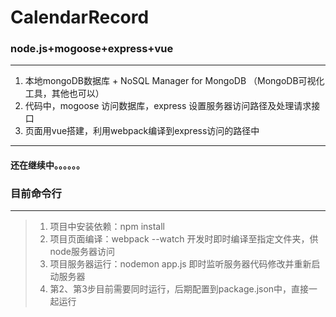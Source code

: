 # **CalendarRecord**

### node.js+mogoose+express+vue
----
1. 本地mongoDB数据库 + NoSQL Manager for MongoDB （MongoDB可视化工具，其他也可以）
2. 代码中，mogoose 访问数据库，express 设置服务器访问路径及处理请求接口
3. 页面用vue搭建，利用webpack编译到express访问的路径中
----
#### 还在继续中。。。。。。

### 目前命令行
-------
> 1. 项目中安装依赖：npm install
> 2. 项目页面编译：webpack --watch 开发时即时编译至指定文件夹，供node服务器访问
> 3. 项目服务器运行：nodemon app.js 即时监听服务器代码修改并重新启动服务器
> 4. 第2、第3步目前需要同时运行，后期配置到package.json中，直接一起运行


